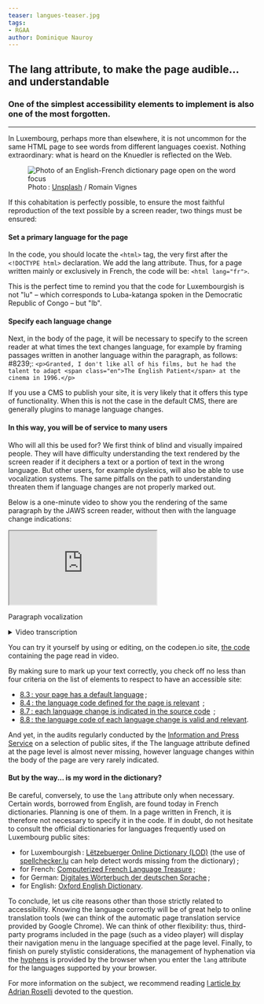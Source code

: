 ```yaml
---
teaser: langues-teaser.jpg
tags:
- RGAA
author: Dominique Nauroy
---
```

<h2>The lang attribute, to make the page audible... and understandable</h2>
<h3>One of the simplest accessibility elements to implement is also one of the most forgotten.</h3>
<hr>
<div class="intro">
    <p>In Luxembourg, perhaps more than elsewhere, it is not uncommon for the same HTML page to see words from different languages coexist. Nothing extraordinary: what is heard on the Knuedler is reflected on the Web.</p>
</div>
<figure role="group" aria-label="Photo: Unsplash / Romain Vignes" class="pic">
    <img src="../../../../content/en/news/img/langues.jpg" alt="Photo of an English-French dictionary page open on the word focus">
    <figcaption>Photo&#8239;: <a href="https://unsplash.com/fr/photos/ywqa9IZB-dU">Unsplash</a> / Romain Vignes</figcaption>
</figure>
<p>If this cohabitation is perfectly possible, to ensure the most faithful reproduction of the text possible by a screen reader, two things must be ensured:</p>
<h4>Set a primary language for the page</h4>
<p>In the code, you should locate the <code>&lt;html&gt;</code> tag, the very first after the <code>&lt;!DOCTYPE html&gt;</code> declaration. We add the lang attribute. Thus, for a page written mainly or exclusively in French, the code will be: <code>&lt;html lang="fr"&gt;</code>.</p>
<p>This is the perfect time to remind you that the code for Luxembourgish is not "lu" – which corresponds to <span lang="lu">Luba-katanga</span> spoken in the Democratic Republic of Congo – but "lb".</p>
<h4>Specify each language change</h4>
<p>Next, in the body of the page, it will be necessary to specify to the screen reader at what times the text changes language, for example by framing passages written in another language within the paragraph, as follows: #8239;: <code>&lt;p&gt;Granted, I don't like all of his films, but he had the talent to adapt &lt;span class="en"&gt;The English Patient&lt;/span&gt; at the cinema in 1996.&lt;/p&gt;</code></p>
<p>If you use a CMS to publish your site, it is very likely that it offers this type of functionality. When this is not the case in the default CMS, there are generally <span lang="en">plugins</span> to manage language changes.</p>
<h4>In this way, you will be of service to many users</h4>
<p>Who will all this be used for? We first think of blind and visually impaired people. They will have difficulty understanding the text rendered by the screen reader if it deciphers a text or a portion of text in the wrong language. But other users, for example dyslexics, will also be able to use vocalization systems. The same pitfalls on the path to understanding threaten them if language changes are not properly marked out.</p>
<p>Below is a one-minute video to show you the rendering of the same paragraph by the JAWS screen reader, without then with the language change indications:</p>
<div class="video-parent-container">
    <div class="video-container">
        <iframe src="https://www.youtube.com/embed/6SEKfe__fyk" title="Taking language change indications into account by a screen reader" allow="accelerometer; autoplay; clipboard-write; encrypted -media; gyroscope; picture-in-picture; web-share" allowfullscreen></iframe>
    </div>
    <p class="video-desc">Paragraph vocalization</p>
</div>
<details>
    <summary>
        Video transcription
    </summary>
    <h5>Without indication of language change in the code</h5>
    <p><em>[The following text is read in a French voice]</em></p>
    <p>Anyway, says Juliette, it’s that or a joint venture. I advise him to watch out for whistleblowers. She closes Night Flight, fixes her gaze on the photo of the Twin Towers and evacuates: no, but what's going on dear? Antoine is no longer a whistleblower. Who will come and snoop on a Health Data Hub anyway? I protest: security is not a nice to have, it is a must have. She ignores it, prefers to leave singing Once there were two knights and maidens. They'd walk together. Out in the gardens. In all kinds of weather.</p>
    <h5><span lang="en">[heading level one]</span> With language change indication in the code</h5>
    <p><em>[The following text is read mainly with a French voice, but each English expression is read with an English voice]</em></p>
    <p>Anyway, said Juliette, it's that or a <span lang="en">joint venture</span>. I advise him to watch out for whistleblowers. She closes <span lang="en">Night flight</span>, fixes her gaze on the photo of the <span lang="en">Twin Towers</span> and she evacuates: no but <span lang="en ">what's going on dear?</span> Antoine is no longer <span lang="en">whistleblower</span>. Anyway, who will snoop on a <span lang="en">Health Data Hub?</span> I protest: security is not a <span lang="en">nice to have</span> span>, it's a <span lang="en">must have</span>. She ignores it, prefers to leave singing <span lang="en">Once there were two knights and maidens. They'd walk together. Out in the gardens. In all kinds of weather.</span></p>
</details>
<p>You can try it yourself by using or editing, on the codepen.io site, <a href="https://codepen.io/dnauroy/pen/vYvVPdO">the code</a> containing the page read in video.</p>

<p>By making sure to mark up your text correctly, you check off no less than four criteria on the list of elements to respect to have an accessible site: </p>
<ul>
    <li><a href="/fr/rgaa4.1.2/criteres.html#crit-8-3">8.3&#8239;: your page has a default language</a>&#8239;; </li>
    <li><a href="/fr/rgaa4.1.2/criteres.html#crit-8-4">8.4&#8239;: the language code defined for the page is relevant</a>&#8239; ;</li>
    <li><a href="/fr/rgaa4.1.2/criteres.html#crit-8-7">8.7&#8239;: each language change is indicated in the source code</a>&#8239; ;</li>
    <li><a href="/fr/rgaa4.1.2/criteres.html#crit-8-8">8.8&#8239;: the language code of each language change is valid and relevant</a>. </li>
</ul>

<p>And yet, in the audits regularly conducted by the <a href="https://sip.gouvernement.lu/fr.html">Information and Press Service</a> on a selection of public sites, if the The language attribute defined at the page level is almost never missing, however language changes within the body of the page are very rarely indicated.</p>

<h4>But by the way... is my word in the dictionary?</h4>

<p>Be careful, conversely, to use the <code>lang</code> attribute only when necessary. Certain words, borrowed from English, are found today in French dictionaries. Planning is one of them. In a page written in French, it is therefore not necessary to specify it in the code. If in doubt, do not hesitate to consult the official dictionaries for languages frequently used on Luxembourg public sites:</p>

<ul>
    <li>for Luxembourgish&#8239;: <a href="https://lod.lu/" lang="lb">Lëtzebuerger Online Dictionary (LOD)</a> (the use of <a href="https://spellchecker.lu/">spellchecker.lu</a> can help detect words missing from the dictionary)&#8239;;</li>
    <li>for French: <a href="http://atilf.atilf.fr/tlfi.htm">Computerized French Language Treasure</a>&#8239;;</li>
    <li>for German: <a href="https://www.dwds.de/" lang="de">Digitales Wörterbuch der deutschen Sprache</a>&#8239;;</li >
    <li>for English: <a href="https://www.oed.com/" lang="en">Oxford English Dictionary</a>.</li>
</ul>

<p>To conclude, let us cite reasons other than those strictly related to accessibility. Knowing the language correctly will be of great help to online translation tools (we can think of the automatic page translation service provided by Google Chrome). We can think of other flexibility: thus, third-party programs included in the page (such as a video player) will display their navigation menu in the language specified at the page level. Finally, to finish on purely stylistic considerations, the management of hyphenation via the <a href="https://developer.mozilla.org/en-US/docs/Web/CSS/hyphens">hyphens</a property > is provided by the browser when you enter the <code>lang</code> attribute for the languages supported by your browser.</p>

<p>For more information on the subject, we recommend reading <a href="https://adrianroselli.com/2015/01/on-use-of-lang-attribute.html">l article by Adrian Roselli</a> devoted to the question.</p>